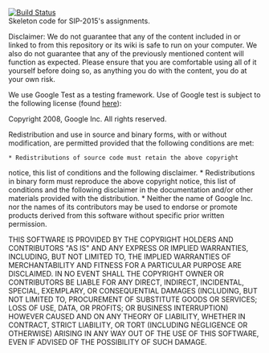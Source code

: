 [![Build Status](https://travis-ci.org/SIP-2015/skeleton.png)](https://travis-ci.org/SIP-2015/skeleton)  
Skeleton code for SIP-2015's assignments.

Disclaimer:
We do not guarantee that any of the content included in or linked to from this repository or its wiki is safe to run on your computer. We also do not guarantee that any of the previously mentioned content will function as expected. Please ensure that you are comfortable using all of it yourself before doing so, as anything you do with the content, you do at your own risk.

We use Google Test as a testing framework. Use of Google test is subject to the following license (found [here](https://github.com/google/googletest/blob/master/googletest/LICENSE)):

Copyright 2008, Google Inc.
All rights reserved.

Redistribution and use in source and binary forms, with or without
modification, are permitted provided that the following conditions are
met:

    * Redistributions of source code must retain the above copyright
notice, this list of conditions and the following disclaimer.
    * Redistributions in binary form must reproduce the above
copyright notice, this list of conditions and the following disclaimer
in the documentation and/or other materials provided with the
distribution.
    * Neither the name of Google Inc. nor the names of its
contributors may be used to endorse or promote products derived from
this software without specific prior written permission.

THIS SOFTWARE IS PROVIDED BY THE COPYRIGHT HOLDERS AND CONTRIBUTORS
"AS IS" AND ANY EXPRESS OR IMPLIED WARRANTIES, INCLUDING, BUT NOT
LIMITED TO, THE IMPLIED WARRANTIES OF MERCHANTABILITY AND FITNESS FOR
A PARTICULAR PURPOSE ARE DISCLAIMED. IN NO EVENT SHALL THE COPYRIGHT
OWNER OR CONTRIBUTORS BE LIABLE FOR ANY DIRECT, INDIRECT, INCIDENTAL,
SPECIAL, EXEMPLARY, OR CONSEQUENTIAL DAMAGES (INCLUDING, BUT NOT
LIMITED TO, PROCUREMENT OF SUBSTITUTE GOODS OR SERVICES; LOSS OF USE,
DATA, OR PROFITS; OR BUSINESS INTERRUPTION) HOWEVER CAUSED AND ON ANY
THEORY OF LIABILITY, WHETHER IN CONTRACT, STRICT LIABILITY, OR TORT
(INCLUDING NEGLIGENCE OR OTHERWISE) ARISING IN ANY WAY OUT OF THE USE
OF THIS SOFTWARE, EVEN IF ADVISED OF THE POSSIBILITY OF SUCH DAMAGE.
